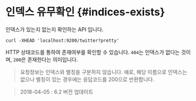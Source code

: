 # 인덱스 유무확인 {#indices-exists}

인덱스가 있는지 없는지 확인하는 API 입니다.

```
curl -XHEAD 'localhost:9200/twitter?pretty'
```

HTTP 상태코드를 통하여 존재여부를 확인할 수 있습니다. ```404```는 인덱스가 없다는 것이며, ```200```은 존재한다는 의미입니다.

> 요청정보는 인덱스와 별칭을 구분하지 않습니다. 예로, 해당 이름으로 인덱스는 없으나 별칭이 있는 경우에는 응답코드를 200으로 반환합니다.

> 2018-04-05 : 6.2 버전 업데이트
